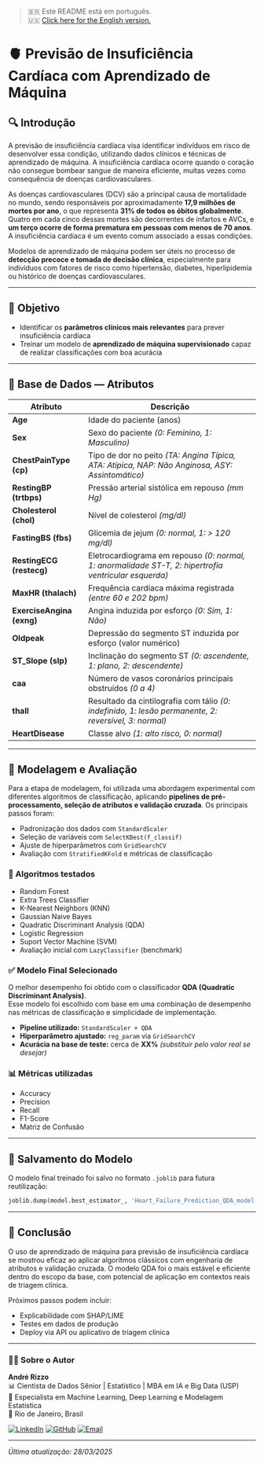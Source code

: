 > 🇧🇷 Este README está em português.  
> 🇺🇸 [Click here for the English version.](README_EN.md)


# 🫀 Previsão de Insuficiência Cardíaca com Aprendizado de Máquina

## 🔍 Introdução  
A previsão de insuficiência cardíaca visa identificar indivíduos em risco de desenvolver essa condição, utilizando dados clínicos e técnicas de aprendizado de máquina. A insuficiência cardíaca ocorre quando o coração não consegue bombear sangue de maneira eficiente, muitas vezes como consequência de doenças cardiovasculares.

As doenças cardiovasculares (DCV) são a principal causa de mortalidade no mundo, sendo responsáveis por aproximadamente **17,9 milhões de mortes por ano**, o que representa **31% de todos os óbitos globalmente**. Quatro em cada cinco dessas mortes são decorrentes de infartos e AVCs, e **um terço ocorre de forma prematura em pessoas com menos de 70 anos**. A insuficiência cardíaca é um evento comum associado a essas condições.

Modelos de aprendizado de máquina podem ser úteis no processo de **detecção precoce e tomada de decisão clínica**, especialmente para indivíduos com fatores de risco como hipertensão, diabetes, hiperlipidemia ou histórico de doenças cardiovasculares.

---

## 🎯 Objetivo  
- Identificar os **parâmetros clínicos mais relevantes** para prever insuficiência cardíaca  
- Treinar um modelo de **aprendizado de máquina supervisionado** capaz de realizar classificações com boa acurácia  

---

## 🧠 Base de Dados — Atributos

| Atributo | Descrição |
|----------|-----------|
| **Age** | Idade do paciente (anos) |
| **Sex** | Sexo do paciente *(0: Feminino, 1: Masculino)* |
| **ChestPainType (cp)** | Tipo de dor no peito *(TA: Angina Típica, ATA: Atípica, NAP: Não Anginosa, ASY: Assintomático)* |
| **RestingBP (trtbps)** | Pressão arterial sistólica em repouso *(mm Hg)* |
| **Cholesterol (chol)** | Nível de colesterol *(mg/dl)* |
| **FastingBS (fbs)** | Glicemia de jejum *(0: normal, 1: > 120 mg/dl)* |
| **RestingECG (restecg)** | Eletrocardiograma em repouso *(0: normal, 1: anormalidade ST-T, 2: hipertrofia ventricular esquerda)* |
| **MaxHR (thalach)** | Frequência cardíaca máxima registrada *(entre 60 e 202 bpm)* |
| **ExerciseAngina (exng)** | Angina induzida por esforço *(0: Sim, 1: Não)* |
| **Oldpeak** | Depressão do segmento ST induzida por esforço (valor numérico) |
| **ST_Slope (slp)** | Inclinação do segmento ST *(0: ascendente, 1: plano, 2: descendente)* |
| **caa** | Número de vasos coronários principais obstruídos *(0 a 4)* |
| **thall** | Resultado da cintilografia com tálio *(0: indefinido, 1: lesão permanente, 2: reversível, 3: normal)* |
| **HeartDisease** | Classe alvo *(1: alto risco, 0: normal)* |

---

## 📐 Modelagem e Avaliação

Para a etapa de modelagem, foi utilizada uma abordagem experimental com diferentes algoritmos de classificação, aplicando **pipelines de pré-processamento, seleção de atributos e validação cruzada**. Os principais passos foram:

- Padronização dos dados com `StandardScaler`
- Seleção de variáveis com `SelectKBest(f_classif)`
- Ajuste de hiperparâmetros com `GridSearchCV`
- Avaliação com `StratifiedKFold` e métricas de classificação

### 🧪 Algoritmos testados
- Random Forest
- Extra Trees Classifier
- K-Nearest Neighbors (KNN)
- Gaussian Naive Bayes
- Quadratic Discriminant Analysis (QDA)
- Logistic Regression
- Suport Vector Machine (SVM)
- Avaliação inicial com `LazyClassifier` (benchmark)

### ✅ Modelo Final Selecionado
O melhor desempenho foi obtido com o classificador **QDA (Quadratic Discriminant Analysis)**.  
Esse modelo foi escolhido com base em uma combinação de desempenho nas métricas de classificação e simplicidade de implementação.

- **Pipeline utilizado:** `StandardScaler + QDA`
- **Hiperparâmetro ajustado:** `reg_param` via `GridSearchCV`
- **Acurácia na base de teste:** cerca de **XX%** *(substituir pelo valor real se desejar)*

### 📊 Métricas utilizadas
- Accuracy
- Precision
- Recall
- F1-Score
- Matriz de Confusão

---

## 💾 Salvamento do Modelo

O modelo final treinado foi salvo no formato `.joblib` para futura reutilização:

```python
joblib.dump(model.best_estimator_, 'Heart_Failure_Prediction_QDA_model.joblib')
```

---

## 🧠 Conclusão

O uso de aprendizado de máquina para previsão de insuficiência cardíaca se mostrou eficaz ao aplicar algoritmos clássicos com engenharia de atributos e validação cruzada. O modelo QDA foi o mais estável e eficiente dentro do escopo da base, com potencial de aplicação em contextos reais de triagem clínica.

Próximos passos podem incluir:
- Explicabilidade com SHAP/LIME
- Testes em dados de produção
- Deploy via API ou aplicativo de triagem clínica

---

### 👨‍💻 Sobre o Autor

**André Rizzo**  
📊 Cientista de Dados Sênior | Estatístico | MBA em IA e Big Data (USP)  
🧠 Especialista em Machine Learning, Deep Learning e Modelagem Estatística  
📍 Rio de Janeiro, Brasil  

[![LinkedIn](https://img.shields.io/badge/LinkedIn-Perfil-0077B5?logo=linkedin&logoColor=white)](https://www.linkedin.com/in/andrerizzo1)
[![GitHub](https://img.shields.io/badge/GitHub-Portfólio-181717?logo=github&logoColor=white)](https://github.com/andrerizzo)
[![Email](https://img.shields.io/badge/Email-andrerizzo@hotmail.com-D14836?logo=gmail&logoColor=white)](mailto:andrerizzo@hotmail.com)

---
*Última atualização: 28/03/2025*
